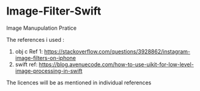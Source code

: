 # Image-Filter-Swift
Image Manupulation Pratice

The references i used :

1) obj c Ref 1: https://stackoverflow.com/questions/3928862/instagram-image-filters-on-iphone
2) swift ref: https://blog.avenuecode.com/how-to-use-uikit-for-low-level-image-processing-in-swift

The licences will be as mentioned in individual references
